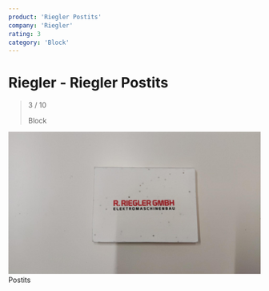 ```yaml
---
product: 'Riegler Postits'
company: 'Riegler'
rating: 3
category: 'Block'
---
```


# Riegler - Riegler Postits
>
> 3 / 10
>
> Block

![Riegler Postits](./assets/riegler-riegler-postits-6c472b89-49e8-4c7a-9507-f1fdab25d3a3.jpg)
Postits
